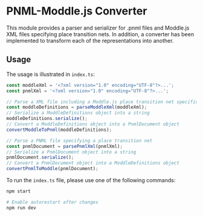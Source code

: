 # PNML-Moddle.js Converter

This module provides a parser and serializer for .pnml files and Moddle.js XML files specifying place transition nets. In addition, a converter has been implemented to transform each of the representations into another.

## Usage

The usage is illustrated in `index.ts`:

```typescript
const moddleXml = '<?xml version="1.0" encoding="UTF-8"?>...';
const pnmlXml = '<?xml version="1.0" encoding="UTF-8"?>...';

// Parse a XML file including a Moddle.js place transition net specification
const moddleDefinitions = parseModdleXml(moddleXml);
// Serialize a ModdleDefinitions object into a string
moddleDefinitions.serialize();
// Convert a ModdleDefinitions object into a PnmlDocument object
convertModdleToPnml(moddleDefinitions);

// Parse a PNML file specifying a place transition net
const pnmlDocument = parsePnmlXml(pnmlXml);
// Serialize a PnmlDocument object into a string
pnmlDocument.serialize();
// Convert a PnmlDocument object into a ModdleDefinitions object
convertPnmlToModdle(pnmlDocument);
```

To run the `index.ts` file, please use one of the following commands:

```bash
npm start
```

```bash
# Enable autorestart after changes
npm run dev
```
